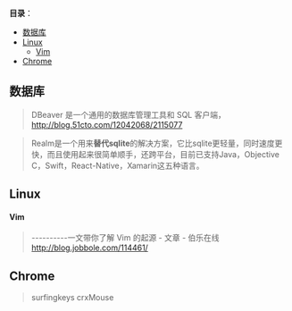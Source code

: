 
**目录**：
- [数据库](#%E6%95%B0%E6%8D%AE%E5%BA%93)
- [Linux](#linux)
    - [Vim](#vim)
- [Chrome](#chrome)



## 数据库

> DBeaver 是一个通用的数据库管理工具和 SQL 客户端，
http://blog.51cto.com/12042068/2115077

> Realm是一个用来**替代sqlite**的解决方案，它比sqlite更轻量，同时速度更快，而且使用起来很简单顺手，还跨平台，目前已支持Java，Objective C，Swift，React-Native，Xamarin这五种语言。



## Linux

#### Vim

> ----------一文带你了解 Vim 的起源 - 文章 - 伯乐在线
> http://blog.jobbole.com/114461/



## Chrome
> surfingkeys
> crxMouse


